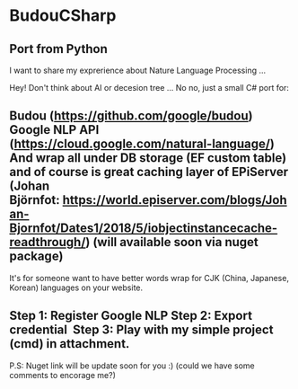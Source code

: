 # BudouCSharp
Port from Python
---
I want to share my exprerience about Nature Language Processing ...

Hey! Don't think about AI or decesion tree ... No no, just a small C# port for:

Budou (https://github.com/google/budou)
Google NLP API (https://cloud.google.com/natural-language/)
And wrap all under DB storage (EF custom table) and of course is great caching layer of EPiServer (Johan Björnfot: https://world.episerver.com/blogs/Johan-Bjornfot/Dates1/2018/5/iobjectinstancecache-readthrough/) (will available soon via nuget package)
---

It's for someone want to have better words wrap for CJK (China, Japanese, Korean) languages on your website.

Step 1: Register Google NLP
Step 2: Export credential 
Step 3: Play with my simple project (cmd) in attachment.
---
P.S: Nuget link will be update soon for you :) (could we have some comments to encorage me?)

